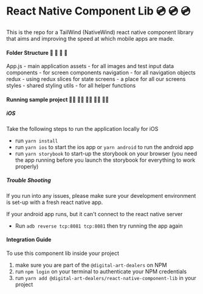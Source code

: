 # React Native Component Lib 💿 💿 💿
This is the repo for a TailWind (NativeWind) react native component library that aims and improving the speed at which mobile apps are made.

#### Folder Structure 📁 📁 📁 📁
App.js - main application
assets - for all images and test input data
components - for screen components
navigation - for all navigation objects
redux - using redux slices for state
screens - a place for all our screens
styles - shared styling
utils - for all helper functions


#### Running sample project 🏃‍♀️ 🏃‍♀️ 🏃‍♀️ 🏃‍♀️ 🏃‍♀️
##### iOS
Take the following steps to run the application locally for iOS

- run `yarn install`
- run `yarn ios` to start the ios app or `yarn android` to run the android app
- run `yarn storybook` to start-up the storybook on your browser (you need the app running before you launch the storybook for everything to work properly)

##### Trouble Shooting
If you run into any issues, please make sure your development environment is set-up with a fresh react native app.

If your android app runs, but it can't connect to the react native server
- Run `adb reverse tcp:8081 tcp:8081` then try running the app again

#### Integration Guide

To use this component lib inside your project

1. make sure you are part of the `@digital-art-dealers` on NPM 
2. run `npm login` on your terminal to authenticate your NPM credentials
2. run `yarn add @digital-art-dealers/react-native-component-lib` in your project